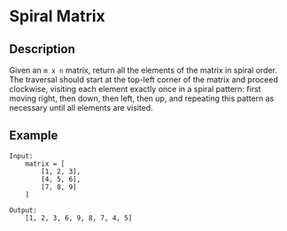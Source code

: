 # Spiral Matrix

## Description

Given an `m x n` matrix, return all the elements of the matrix in spiral order. The traversal should start at the top-left corner of the matrix and proceed clockwise, visiting each element exactly once in a spiral pattern: first moving right, then down, then left, then up, and repeating this pattern as necessary until all elements are visited.

## Example

```
Input:
    matrix = [
        [1, 2, 3],
        [4, 5, 6],
        [7, 8, 9]
    ]

Output:
    [1, 2, 3, 6, 9, 8, 7, 4, 5]
```